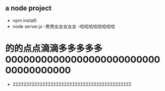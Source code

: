 ## a node project
- npm installl
- node server.js
-男男女女女女女
-哈哈哈哈哈哈哈哈
# 的的点点滴滴多多多多多0000000000000000000000000000000000000
- 22222222222222222222222222222222222222222222

